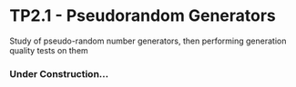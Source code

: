 # TP2.1 - Pseudorandom Generators
Study of pseudo-random number generators, then performing generation quality tests on them

### Under Construction...

